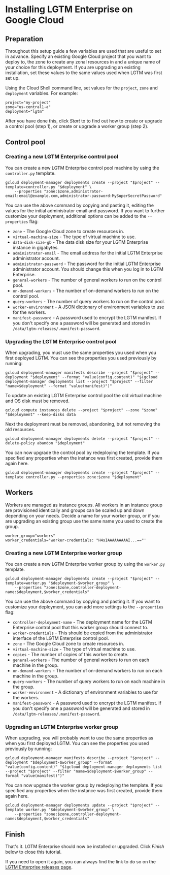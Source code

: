 # Installing LGTM Enterprise on Google Cloud
## Preparation
Throughout this setup guide a few variables are used that are useful to set in advance. Specify an existing Google Cloud project that you want to deploy to, the zone to create any zonal resources in and a unique name of your choice for this deployment. If you are upgrading an existing installation, set these values to the same values used when LGTM was first set up.

Using the Cloud Shell command line, set values for the `project`, `zone` and `deployment` variables. For example:
```console
project="my-project"
zone="us-central1-a"
deployment="lgtm"
```

After you have done this, click _Start_ to to find out how to create or upgrade a control pool (step 1), or create or upgrade a worker group (step 2).

## Control pool
### Creating a new LGTM Enterprise control pool
You can create a new LGTM Enterprise control pool machine by using the `controller.py` template.
```console
gcloud deployment-manager deployments create --project "$project" --template=controller.py "$deployment" \
	--properties "zone:$zone,administrator-email:email@example.com,administrator-password:MySuperSecretPassword"
```

You can use the above command by copying and pasting it, editing the values for the initial administrator email and password. If you want to further customize your deployment, additional options can be added to the `--properties` flag:
* `zone` - The Google Cloud zone to create resources in.
* `virtual-machine-size` - The type of virtual machine to use.
* `data-disk-size-gb` - The data disk size for your LGTM Enterprise instance in gigabytes.
* `administrator-email` - The email address for the initial LGTM Enterprise administrator account.
* `administrator-password` - The password for the initial LGTM Enterprise administrator account. You should change this when you log in to LGTM Enterprise.
* `general-workers` - The number of general workers to run on the control pool.
* `on-demand-workers` - The number of on-demand workers to run on the control pool.
* `query-workers` - The number of query workers to run on the control pool.
* `worker-environment` - A JSON dictionary of environment variables to use for the workers.
* `manifest-password` - A password used to encrypt the LGTM manifest. If you don't specify one a password will be generated and stored in `/data/lgtm-releases/.manifest-password`.

### Upgrading the LGTM Enterprise control pool
When upgrading, you must use the same properties you used when you first deployed LGTM. You can see the properties you used previously by running:
```
gcloud deployment-manager manifests describe --project "$project" --deployment "$deployment" --format "value(config.content)" "$(gcloud deployment-manager deployments list --project "$project" --filter "name=$deployment" --format "value(manifest)")"
```

To update an existing LGTM Enterprise control pool the old virtual machine and OS disk must be removed.
```
gcloud compute instances delete --project "$project" --zone "$zone" "$deployment" --keep-disks data
```

Next the deployment must be removed, abandoning, but not removing the old resources.
```
gcloud deployment-manager deployments delete --project "$project" --delete-policy abandon "$deployment"
```

You can now upgrade the control pool by redeploying the template. If you specified any properties when the instance was first created, provide them again here.
```console
gcloud deployment-manager deployments create --project "$project" --template controller.py --properties zone:$zone "$deployment"
```

## Workers
Workers are managed as instance groups. All workers in an instance group are provisioned identically and groups can be scaled up and down depending on your needs. Decide a name for your worker group, or if you are upgrading an existing group use the same name you used to create the group.

```console
worker_group="workers"
worker_credentials='worker-credentials: "H4sIAAAAAAAAAI...=="'
```

### Creating a new LGTM Enterprise worker group
You can create a new LGTM Enterprise worker group by using the `worker.py` template.
```console
gcloud deployment-manager deployments create --project "$project" --template=worker.py "$deployment-$worker_group" \
	--properties "zone:$zone,controller-deployment-name:$deployment,$worker_credentials"
```

You can use the above command by copying and pasting it. If you want to customize your deployment, you can add more settings to the `--properties` flag:
* `controller-deployment-name` - The deployment name for the LGTM Enterprise control pool that this worker group should connect to.
* `worker-credentials` - This should be copied from the administrator interface of the LGTM Enterprise control pool.
* `zone` - The Google Cloud zone to create resources in.
* `virtual-machine-size` - The type of virtual machine to use.
* `copies` - The number of copies of this worker to create.
* `general-workers` - The number of general workers to run on each machine in the group.
* `on-demand-workers` - The number of on-demand workers to run on each machine in the group.
* `query-workers` - The number of query workers to run on each machine in the group.
* `worker-environment` - A dictionary of environment variables to use for the workers.
* `manifest-password` - A password used to encrypt the LGTM manifest. If you don't specify one a password will be generated and stored in `/data/lgtm-releases/.manifest-password`.

### Upgrading an LGTM Enterprise worker group
When upgrading, you will probably want to use the same properties as when you first deployed LGTM. You can see the properties you used previously by running:
```
gcloud deployment-manager manifests describe --project "$project" --deployment "$deployment-$worker_group" --format "value(config.content)" "$(gcloud deployment-manager deployments list --project "$project" --filter "name=$deployment-$worker_group" --format "value(manifest)")"
```

You can now upgrade the worker group by redeploying the template. If you specified any properties when the instance was first created, provide them again here.
```console
gcloud deployment-manager deployments update --project "$project" --template worker.py "$deployment-$worker_group" \
	--properties "zone:$zone,controller-deployment-name:$deployment,$worker_credentials"
```

## Finish
That's it. LGTM Enterprise should now be installed or upgraded. Click _Finish_ below to close this tutorial.

If you need to open it again, you can always find the link to do so on the [LGTM Enterprise releases page](https://github.com/Semmle/lgtm-enterprise/releases/).
